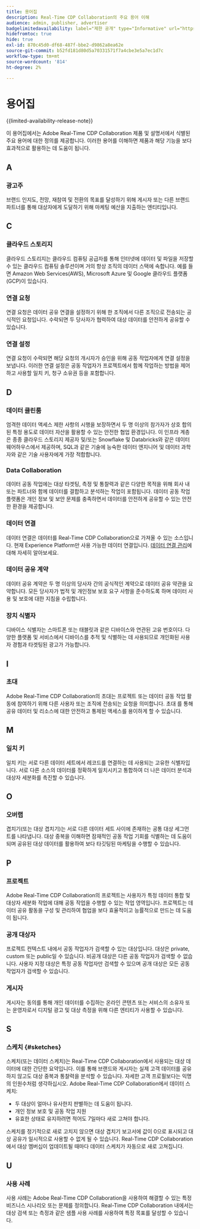 ```yaml
---
title: 용어집
description: Real-Time CDP Collaboration의 주요 용어 이해
audience: admin, publisher, advertiser
badgelimitedavailability: label="제한 공개" type="Informative" url="https://helpx.adobe.com/legal/product-descriptions/real-time-customer-data-platform-collaboration.html newtab=true"
hidefromtoc: true
hide: true
exl-id: 870c45d0-df68-487f-bbe2-d9862a8ea62e
source-git-commit: b52fd181d80d5a70331571f7a4cbe3e5a7ec1d7c
workflow-type: tm+mt
source-wordcount: '814'
ht-degree: 2%

---
```


# 용어집

{{limited-availability-release-note}}

이 용어집에서는 Adobe Real-Time CDP Collaboration 제품 및 설명서에서 식별된 주요 용어에 대한 정의를 제공합니다. 이러한 용어를 이해하면 제품과 해당 기능을 보다 효과적으로 활용하는 데 도움이 됩니다.

## A

### 광고주

브랜드 인지도, 전망, 재참여 및 전환의 목표를 달성하기 위해 게시자 또는 다른 브랜드 파트너를 통해 대상자에게 도달하기 위해 마케팅 예산을 지출하는 엔티티입니다.

## C

### 클라우드 스토리지

클라우드 스토리지는 클라우드 컴퓨팅 공급자를 통해 인터넷에 데이터 및 파일을 저장할 수 있는 클라우드 컴퓨팅 솔루션이며 거의 항상 조직의 데이터 스택에 속합니다. 예를 들면 Amazon Web Services(AWS), Microsoft Azure 및 Google 클라우드 플랫폼(GCP)이 있습니다.

### 연결 요청

연결 요청은 데이터 공유 연결을 설정하기 위해 한 조직에서 다른 조직으로 전송되는 공식적인 요청입니다. 수락되면 두 당사자가 협력하여 대상 데이터를 안전하게 공유할 수 있습니다.

### 연결 설정

연결 요청이 수락되면 해당 요청의 개시자가 승인을 위해 공동 작업자에게 연결 설정을 보냅니다. 이러한 연결 설정은 공동 작업자가 프로젝트에서 함께 작업하는 방법을 제어하고 사용할 일치 키, 청구 소유권 등을 포함합니다.

<!--

### Crosswalk

An identity crosswalk is a tool used to connect different identifiers across datasets to enrich your audience data with additional attributes or dimensions. It creates a bridge between different data points, allowing for a more comprehensive and cohesive view of the data.

-->

## D

### 데이터 클린룸

엄격한 데이터 액세스 제한 사항의 시행을 보장하면서 두 명 이상의 참가자가 상호 합의된 특정 용도로 데이터 자산을 활용할 수 있는 안전한 협업 환경입니다. 이 인프라 계층은 종종 클라우드 스토리지 제공자 및/또는 Snowflake 및 Databricks와 같은 데이터 웨어하우스에서 제공하며, SQL과 같은 기술에 능숙한 데이터 엔지니어 및 데이터 과학자와 같은 기술 사용자에게 가장 적합합니다.

### Data Collaboration

데이터 공동 작업에는 대상 타겟팅, 측정 및 통찰력과 같은 다양한 목적을 위해 회사 내 또는 파트너와 함께 데이터를 결합하고 분석하는 작업이 포함됩니다. 데이터 공동 작업 플랫폼은 개인 정보 및 보안 문제를 충족하면서 데이터를 안전하게 공유할 수 있는 안전한 환경을 제공합니다.

### 데이터 연결

데이터 연결은 데이터를 Real-Time CDP Collaboration으로 가져올 수 있는 소스입니다. 현재 Experience Platform만 사용 가능한 데이터 연결입니다. [데이터 연결 관리](/help/guide/setup/manage-data-connection.md)에 대해 자세히 알아보세요.

### 데이터 공유 계약

데이터 공유 계약은 두 명 이상의 당사자 간의 공식적인 계약으로 데이터 공유 약관을 요약합니다. 모든 당사자가 법적 및 개인정보 보호 요구 사항을 준수하도록 하며 데이터 사용 및 보호에 대한 지침을 수립합니다.

### 장치 식별자

디바이스 식별자는 스마트폰 또는 태블릿과 같은 디바이스와 연관된 고유 번호이다. 다양한 플랫폼 및 서비스에서 디바이스를 추적 및 식별하는 데 사용되므로 개인화된 사용자 경험과 타겟팅된 광고가 가능합니다.

## I

### 초대

Adobe Real-Time CDP Collaboration의 초대는 프로젝트 또는 데이터 공동 작업 활동에 참여하기 위해 다른 사용자 또는 조직에 전송되는 요청을 의미합니다. 초대 를 통해 공유 데이터 및 리소스에 대한 안전하고 통제된 액세스를 용이하게 할 수 있습니다.

<!--

## J

### Join key

In the context of identity crosswalks, a join key is a unique identifier used to match and link different identifiers across datasets, enabling the integration and unification of audience data from various sources. For example, a hashed email (HEM) can be a join key.

-->

## M

### 일치 키

일치 키는 서로 다른 데이터 세트에서 레코드를 연결하는 데 사용되는 고유한 식별자입니다. 서로 다른 소스의 데이터를 정확하게 일치시키고 통합하여 더 나은 데이터 분석과 대상자 세분화를 촉진할 수 있습니다.

## O

### 오버랩

겹치기(또는 대상 겹치기)는 서로 다른 데이터 세트 사이에 존재하는 공통 대상 세그먼트를 나타냅니다. 대상 중복을 이해하면 잠재적인 공동 작업 기회를 식별하는 데 도움이 되며 공유된 대상 데이터를 활용하여 보다 타깃팅된 마케팅을 수행할 수 있습니다.

## P

### 프로젝트

Adobe Real-Time CDP Collaboration의 프로젝트는 사용자가 특정 데이터 통합 및 대상자 세분화 작업에 대해 공동 작업을 수행할 수 있는 작업 영역입니다. 프로젝트는 데이터 공유 활동을 구성 및 관리하여 협업을 보다 효율적이고 능률적으로 만드는 데 도움이 됩니다.

### 공개 대상자

프로젝트 컨텍스트 내에서 공동 작업자가 검색할 수 있는 대상입니다. 대상은 private, custom 또는 public일 수 있습니다. 비공개 대상은 다른 공동 작업자가 검색할 수 없습니다. 사용자 지정 대상은 특정 공동 작업자만 검색할 수 있으며 공개 대상은 모든 공동 작업자가 검색할 수 있습니다.

### 게시자

게시자는 동의를 통해 개인 데이터를 수집하는 온라인 콘텐츠 또는 서비스의 소유자 또는 운영자로서 디지털 광고 및 대상 측정을 위해 다른 엔티티가 사용할 수 있습니다.

## S

### 스케치 {#sketches}

스케치(또는 데이터 스케치)는 Real-Time CDP Collaboration에서 사용되는 대상 데이터에 대한 간단한 요약입니다. 이를 통해 브랜드와 게시자는 실제 고객 데이터를 공유하지 않고도 대상 중복과 통찰력을 분석할 수 있습니다. 자세한 고객 프로필보다는 익명의 인원수처럼 생각하십시오.
Adobe Real-Time CDP Collaboration에서 데이터 스케치:

* 두 대상이 얼마나 유사한지 판별하는 데 도움이 됩니다.
* 개인 정보 보호 및 공동 작업 지원
* 유효한 상태로 유지하려면 적어도 7일마다 새로 고쳐야 합니다.

스케치를 정기적으로 새로 고치지 않으면 대상 겹치기 보고서에 값이 0으로 표시되고 대상 공유가 일시적으로 사용할 수 없게 될 수 있습니다. Real-Time CDP Collaboration에서 대상 멤버십이 업데이트될 때마다 데이터 스케치가 자동으로 새로 고쳐집니다.

## U

### 사용 사례

사용 사례는 Adobe Real-Time CDP Collaboration을 사용하여 해결할 수 있는 특정 비즈니스 시나리오 또는 문제를 정의합니다. Real-Time CDP Collaboration 내에서는 대상 검색 또는 측정과 같은 샘플 사용 사례를 사용하여 특정 목표를 달성할 수 있습니다.
